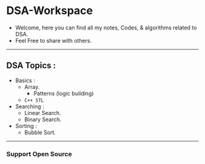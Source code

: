 # DSA-Workspace

* Welcome, here you can find all my notes, Codes, & algorithms related to DSA.
* Feel Free to share with others.

***
## DSA Topics : 

- Basics :
  - Array.
    - Patterns (logic building)
  - `C++ STL` 
- Searching : 
  - Linear Search.
  - Binary Search.
- Sorting :
  - Bubble Sort.

***

### Support Open Source 
